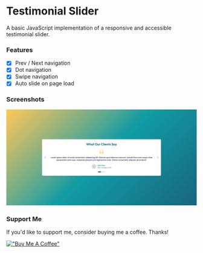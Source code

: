 # Testimonial Slider

A basic JavaScript implementation of a responsive and accessible testimonial slider.

### Features

- [x] Prev / Next navigation
- [x] Dot navigation
- [x] Swipe navigation
- [x] Auto slide on page load

### Screenshots

![Testimonial Slider](https://raw.githubusercontent.com/refinedguides/testimonial-slider/main/screenshot.png)

### Support Me

If you'd like to support me, consider buying me a coffee. Thanks!

[!["Buy Me A Coffee"](https://www.buymeacoffee.com/assets/img/custom_images/orange_img.png)](https://www.buymeacoffee.com/refinedguides)
